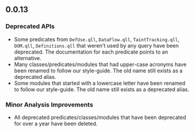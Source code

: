 ## 0.0.13

### Deprecated APIs

* Some predicates from `DefUse.qll`, `DataFlow.qll`, `TaintTracking.qll`, `DOM.qll`, `Definitions.qll` that weren't used by any query have been deprecated.
  The documentation for each predicate points to an alternative.
* Many classes/predicates/modules that had upper-case acronyms have been renamed to follow our style-guide.
  The old name still exists as a deprecated alias.
* Some modules that started with a lowercase letter have been renamed to follow our style-guide.
  The old name still exists as a deprecated alias.

### Minor Analysis Improvements

* All deprecated predicates/classes/modules that have been deprecated for over a year have been deleted.
